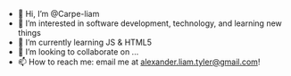 - 👋 Hi, I’m @Carpe-liam
- 👀 I’m interested in software development, technology, and learning new things
- 🌱 I’m currently learning JS & HTML5
- 💞️ I’m looking to collaborate on ...
- 📫 How to reach me: email me at alexander.liam.tyler@gmail.com! 

<!---
Carpe-liam/Carpe-liam is a ✨ special ✨ repository because its `README.md` (this file) appears on your GitHub profile.
You can click the Preview link to take a look at your changes.
--->
